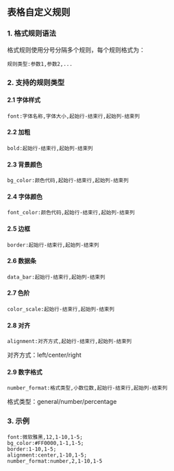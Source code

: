 ## 表格自定义规则

### 1. 格式规则语法
格式规则使用分号分隔多个规则，每个规则格式为：
```
规则类型:参数1,参数2,...
```

### 2. 支持的规则类型

#### 2.1 字体样式
```
font:字体名称,字体大小,起始行-结束行,起始列-结束列
```

#### 2.2 加粗
```
bold:起始行-结束行,起始列-结束列
```

#### 2.3 背景颜色
```
bg_color:颜色代码,起始行-结束行,起始列-结束列
```

#### 2.4 字体颜色
```
font_color:颜色代码,起始行-结束行,起始列-结束列
```

#### 2.5 边框
```
border:起始行-结束行,起始列-结束列
```

#### 2.6 数据条
```
data_bar:起始行-结束行,起始列-结束列
```

#### 2.7 色阶
```
color_scale:起始行-结束行,起始列-结束列
```

#### 2.8 对齐
```
alignment:对齐方式,起始行-结束行,起始列-结束列
```
对齐方式：left/center/right

#### 2.9 数字格式
```
number_format:格式类型,小数位数,起始行-结束行,起始列-结束列
```
格式类型：general/number/percentage

### 3. 示例
```
font:微软雅黑,12,1-10,1-5;
bg_color:#FF0000,1-1,1-5;
border:1-10,1-5;
alignment:center,1-10,1-5;
number_format:number,2,1-10,1-5
```